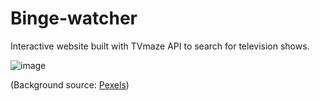 # Binge-watcher
Interactive website built with TVmaze API to search for television shows.

![image](https://github.com/Gemmus/Binge-watcher/assets/112064697/74f1901f-bdd0-4946-bc89-ed2ad3ee0926)

(Background source: <a href="https://www.pexels.com/photo/relaxed-black-woman-watching-laptop-near-dog-on-bed-5255645/">Pexels</a>)


